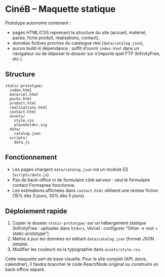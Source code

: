 # CinéB – Maquette statique

Prototype autonome contenant :
- pages HTML/CSS reprenant la structure du site (accueil, matériel, packs, fiche produit, réalisations, contact),
- données fictives proches du catalogue réel (`data/catalog.json`),
- aucun build ni dépendance : suffit d’ouvrir `index.html` dans un navigateur ou de déposer le dossier sur n’importe quel FTP (InfinityFree, etc.).

## Structure
```
static-prototype/
  index.html
  materiel.html
  packs.html
  product.html
  realisations.html
  contact.html
  assets/
    style.css
    placeholder.svg
  data/
    catalog.json
  scripts/
    data.js
```

## Fonctionnement
- Les pages chargent `data/catalog.json` via un module ES (`scripts/data.js`).
- Pas de back-office ni de formulaire côté serveur : seul le formulaire contact Formspree fonctionne.
- Les estimations affichées dans `contact.html` utilisent une remise fictive (15% dès 3 jours, 30% dès 5 jours).

## Déploiement rapide
1. Copier le dossier `static-prototype/` sur un hébergement statique (InfinityFree : uploader dans `htdocs`, Vercel : configurer “Other → root = static-prototype”).
2. Mettre à jour les données en éditant `data/catalog.json` (format JSON simple).
3. Modifier les couleurs ou la typographie dans `assets/style.css`.

Cette maquette sert de base visuelle. Pour le site complet (API, devis, calendrier), il faudra brancher le code React/Node original ou construire un back-office séparé.
